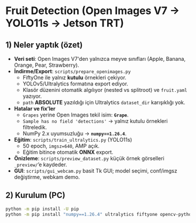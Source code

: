 # Fruit Detection (Open Images V7 → YOLO11s → Jetson TRT)

## 1) Neler yaptık (özet)

- **Veri seti**: Open Images V7'den yalnızca meyve sınıfları (Apple, Banana, Orange, Pear, Strawberry).
- **İndirme/Export**: `scripts/prepare_openimages.py`
  - FiftyOne ile yalnız **kutulu** örnekleri çekiyor.
  - YOLOv5/Ultralytics formatına export ediyor.
  - Klasör düzenini otomatik algılıyor (nested vs splitroot) ve `fruit.yaml` yazıyor.
  - `path` **ABSOLUTE** yazıldığı için Ultralytics `dataset_dir` karışıklığı yok.
- **Hatalar ve fix’ler**
  - `Grapes` yerine Open Images tekil isim: **`Grape`**.
  - `Sample has no field 'detections'` → yalnız kutulu örnekleri filtreledik.
  - NumPy 2.x uyumsuzluğu → **`numpy==1.26.4`**.
- **Eğitim**: `scripts/train_ultralytics.py` (YOLO11s)
  - 50 epoch, `imgsz=640`, AMP açık.
  - Eğitim bitince otomatik **ONNX** export.
- **Önizleme**: `scripts/preview_dataset.py` küçük örnek görselleri `_preview/`’e kaydeder.
- **GUI**: `scripts/gui_webcam.py` basit Tk GUI; model seçimi, conf/imgsz değiştirme, webkam demo.

## 2) Kurulum (PC)

```bash
python -m pip install -U pip
python -m pip install "numpy==1.26.4" ultralytics fiftyone opencv-python pyyaml pillow
